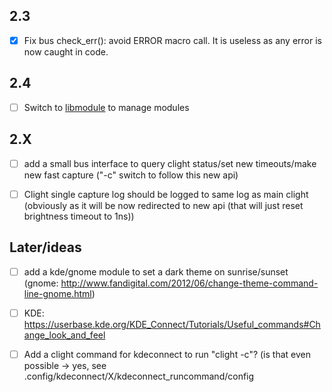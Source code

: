## 2.3
- [x] Fix bus check_err(): avoid ERROR macro call. It is useless as any error is now caught in code.

## 2.4
- [ ] Switch to [libmodule](https://github.com/FedeDP/libmodule) to manage modules

## 2.X
- [ ] add a small bus interface to query clight status/set new timeouts/make new fast capture ("-c" switch to follow this new api)
- [ ] Clight single capture log should be logged to same log as main clight (obviously as it will be now redirected to new api (that will just reset brightness timeout to 1ns))


## Later/ideas
- [ ] add a kde/gnome module to set a dark theme on sunrise/sunset (gnome: http://www.fandigital.com/2012/06/change-theme-command-line-gnome.html)

- [ ] KDE: https://userbase.kde.org/KDE_Connect/Tutorials/Useful_commands#Change_look_and_feel
- [ ] Add a clight command for kdeconnect to run "clight -c"? (is that even possible -> yes, see .config/kdeconnect/X/kdeconnect_runcommand/config
